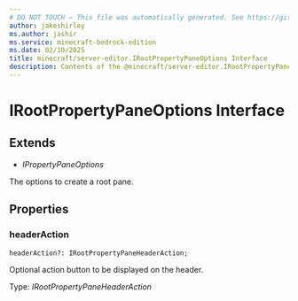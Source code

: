 ```yaml
---
# DO NOT TOUCH — This file was automatically generated. See https://github.com/mojang/minecraftapidocsgenerator to modify descriptions, examples, etc.
author: jakeshirley
ms.author: jashir
ms.service: minecraft-bedrock-edition
ms.date: 02/10/2025
title: minecraft/server-editor.IRootPropertyPaneOptions Interface
description: Contents of the @minecraft/server-editor.IRootPropertyPaneOptions class.
---
```

# IRootPropertyPaneOptions Interface

## Extends
- *IPropertyPaneOptions*

The options to create a root pane.

## Properties

### **headerAction**
`headerAction?: IRootPropertyPaneHeaderAction;`

Optional action button to be displayed on the header.

Type: *IRootPropertyPaneHeaderAction*

